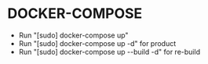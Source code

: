 # DOCKER-COMPOSE 
- Run "[sudo] docker-compose up"
- Run "[sudo] docker-compose up -d" for product
- Run "[sudo] docker-compose up --build -d" for re-build